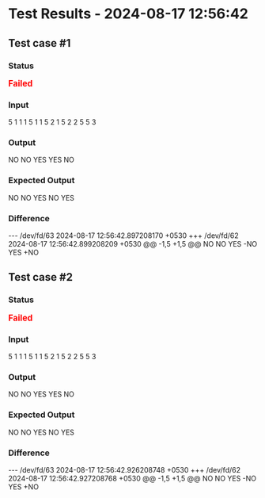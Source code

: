 # Test Results - 2024-08-17 12:56:42
## Test case #1

### Status
<span style="color:red; font-weight:bold; font-size:larger;">Failed</span>

### Input
5
1 1 1
5 1 1
5 2 1
5 2 2
5 5 3


### Output
NO
NO
YES
YES
NO

### Expected Output
NO
NO
YES
NO
YES

### Difference
--- /dev/fd/63	2024-08-17 12:56:42.897208170 +0530
+++ /dev/fd/62	2024-08-17 12:56:42.899208209 +0530
@@ -1,5 +1,5 @@
 NO
 NO
 YES
-NO
 YES
+NO

## Test case #2

### Status
<span style="color:red; font-weight:bold; font-size:larger;">Failed</span>

### Input
5
1 1 1
5 1 1
5 2 1
5 2 2
5 5 3


### Output
NO
NO
YES
YES
NO

### Expected Output
NO
NO
YES
NO
YES

### Difference
--- /dev/fd/63	2024-08-17 12:56:42.926208748 +0530
+++ /dev/fd/62	2024-08-17 12:56:42.927208768 +0530
@@ -1,5 +1,5 @@
 NO
 NO
 YES
-NO
 YES
+NO

